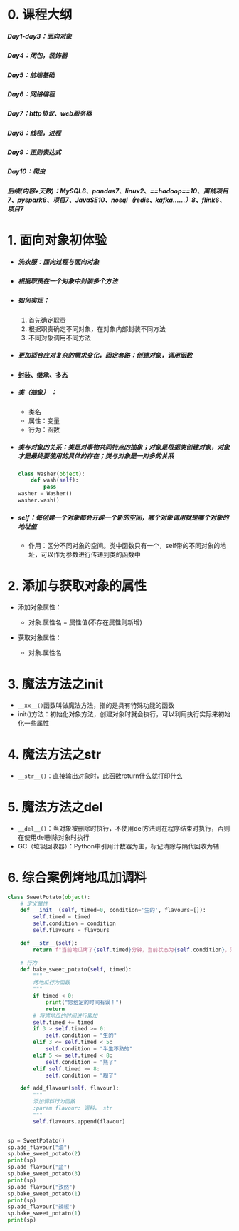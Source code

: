 # 0. 课程大纲

##### Day1-day3：面向对象

##### Day4：闭包，装饰器

##### Day5：前端基础

##### Day6：网络编程

##### Day7：http协议、web服务器

##### Day8：线程，进程

##### Day9：正则表达式

##### Day10：爬虫

##### 后续(内容+天数)：MySQL6、pandas7、linux2、==hadoop==10、离线项目7、pyspark6、项目7、JavaSE10、nosql（redis、kafka……）8、flink6、项目7

# 1. 面向对象初体验

- ##### 洗衣服：面向过程与面向对象

- ##### 根据职责在一个对象中封装多个方法

- ##### 如何实现：

  1. 首先确定职责
  2. 根据职责确定不同对象，在对象内部封装不同方法
  3. 不同对象调用不同方法

- ##### 更加适合应对复杂的需求变化，固定套路：创建对象，调用函数

- #### 封装、继承、多态

- ##### 类（抽象） ：

  - 类名
  - 属性：变量
  - 行为：函数

- ##### 类与对象的关系：类是对事物共同特点的抽象；对象是根据类创建对象，对象才是最终要使用的具体的存在；类与对象是一对多的关系

  ```python
  class Washer(object):
      def wash(self):
          pass
  washer = Washer()
  washer.wash()
  ```

- ##### self：每创建一个对象都会开辟一个新的空间，哪个对象调用就是哪个对象的地址值

    - 作用：区分不同对象的空间。类中函数只有一个，self带的不同对象的地址，可以作为参数进行传递到类的函数中

# 2. 添加与获取对象的属性

- 添加对象属性：
    - 对象.属性名 = 属性值(不存在属性则新增)

- 获取对象属性：
    - 对象.属性名

# 3. 魔法方法之init

- `__xx__()`函数叫做魔法方法，指的是具有特殊功能的函数
- init()方法：初始化对象方法，创建对象时就会执行，可以利用执行实际来初始化一些属性

# 4. 魔法方法之str

- `__str__()`：直接输出对象时，此函数return什么就打印什么

# 5. 魔法方法之del

- `__del__()`：当对象被删除时执行，不使用del方法则在程序结束时执行，否则在使用del删除对象时执行
- GC（垃圾回收器）：Python中引用计数器为主，标记清除与隔代回收为辅

# 6. 综合案例烤地瓜加调料

```python
class SweetPotato(object):
    # 定义属性
    def __init__(self, timed=0, condition='生的', flavours=[]):
        self.timed = timed
        self.condition = condition
        self.flavours = flavours

    def __str__(self):
        return f"当前地瓜烤了{self.timed}分钟，当前状态为{self.condition}，添加的调料为{self.flavours}"

    # 行为
    def bake_sweet_potato(self, timed):
        """
        烤地瓜行为函数
        """
        if timed < 0:
            print("您给定的时间有误！")
            return
        # 将烤地瓜的时间进行累加
        self.timed += timed
        if 3 > self.timed >= 0:
            self.condition = "生的"
        elif 3 <= self.timed < 5:
            self.condition = "半生不熟的"
        elif 5 <= self.timed < 8:
            self.condition = "熟了"
        elif self.timed >= 8:
            self.condition = "糊了"

    def add_flavour(self, flavour):
        """
        添加调料行为函数
        :param flavour: 调料， str
        """
        self.flavours.append(flavour)


sp = SweetPotato()
sp.add_flavour("油")
sp.bake_sweet_potato(2)
print(sp)
sp.add_flavour("盐")
sp.bake_sweet_potato(3)
print(sp)
sp.add_flavour("孜然")
sp.bake_sweet_potato(1)
print(sp)
sp.add_flavour("辣椒")
sp.bake_sweet_potato(1)
print(sp)
```